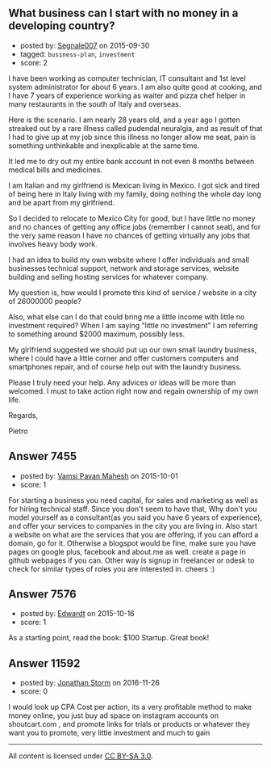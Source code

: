 ## What business can I start with no money in a developing country?

- posted by: [Segnale007](https://stackexchange.com/users/3336910/segnale007) on 2015-09-30
- tagged: `business-plan`, `investment`
- score: 2

I have been working as computer technician, IT consultant and 1st level system administrator for about 6 years. I am also quite good at cooking, and I have 7 years of experience working as waiter and pizza chef helper in many restaurants in the south of Italy and overseas. 

Here is the scenario. I am nearly 28 years old, and a year ago I gotten streaked out by a rare illness called pudendal neuralgia, and as result of that I had to give up at my job since this illness no longer allow me seat, pain is something unthinkable and inexplicable at the same time.

It led me to dry out my entire bank account in not even 8 months between medical bills and medicines. 

I am Italian and my girlfriend is Mexican living in Mexico. I got sick and tired of being here in Italy living with my family, doing nothing the whole day long and be apart from my girlfriend. 

So I decided to relocate to Mexico City for good, but I have little no money and no chances of getting any office jobs (remember I cannot seat), and for the very same reason I have no chances of getting virtually any jobs that involves heavy body work.

I had an idea to build my own website where I offer individuals and small businesses technical support, network and storage services, website building and selling hosting services for whatever company. 

My question is, how would I promote this kind of service / website in a city of 26000000 people? 

Also, what else can I do that could bring me a little income with little no investment required? When I am saying "little no investment" I am referring to something around $2000 maximum, possibly less.

My girlfriend suggested we should put up our own small laundry business, where I could have a little corner and offer customers computers and smartphones repair, and of course help out with the laundry business.

Please I truly need your help. Any advices or ideas will be more than welcomed. I must to take action right now and regain ownership of my own life.

Regards, 

Pietro 


## Answer 7455

- posted by: [Vamsi Pavan Mahesh](https://stackexchange.com/users/1487149/vamsi-pavan-mahesh) on 2015-10-01
- score: 1

For starting a business you need capital, for sales and marketing as well as for hiring technical staff. Since you don't seem to have that, Why don't you model yourself as a consultant(as you said you have 6 years of experience), and offer your services to companies in the city you are living in. Also start a website on what are the services that you are offering, if you can afford a domain, go for it. Otherwise a blogspot would be fine, make sure you have pages on google plus, facebook and about.me as well. create a page in github webpages if you can. Other way is signup in freelancer or odesk to check for similar types of roles you are interested in. cheers :)


## Answer 7576

- posted by: [Edwardt](https://stackexchange.com/users/1337541/edwardt) on 2015-10-16
- score: 1

As a starting point, read the book: $100 Startup. Great book!


## Answer 11592

- posted by: [Jonathan Storm](https://stackexchange.com/users/9723564/jonathan-storm) on 2016-11-26
- score: 0

I would look up CPA Cost per action, its a very profitable method to make money online, you just buy ad space on instagram accounts on shoutcart.com , and promote links for trials or products or whatever they want you to promote, very little investment and much to gain



---

All content is licensed under [CC BY-SA 3.0](https://creativecommons.org/licenses/by-sa/3.0/).
